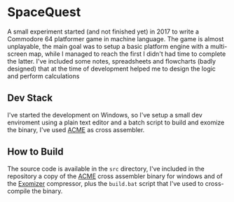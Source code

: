 # SpaceQuest
A small experiment started (and not finished yet) in 2017 to write a Commodore 64 platformer game in machine language.
The game is almost unplayable, the main goal was to setup a basic platform engine with a multi-screen map, while I managed to reach the first I didn't had time to complete the latter.
I've included some notes, spreadsheets and flowcharts (badly designed) that at the time of development helped me to design the logic and perform calculations

## Dev Stack
I've started the development on Windows, so I've setup a small dev enviroment using a plain text editor and a batch script to build and exomize the binary, I've used [ACME](https://github.com/meonwax/acme) as cross assembler.

## How to Build
The source code is available in the `src` directory, I've included in the repository a copy of the [ACME](https://github.com/meonwax/acme) cross assembler binary for windows and of the [Exomizer](https://bitbucket.org/magli143/exomizer/wiki/Home) compressor, plus the `build.bat` script that I've used to cross-compile the binary.